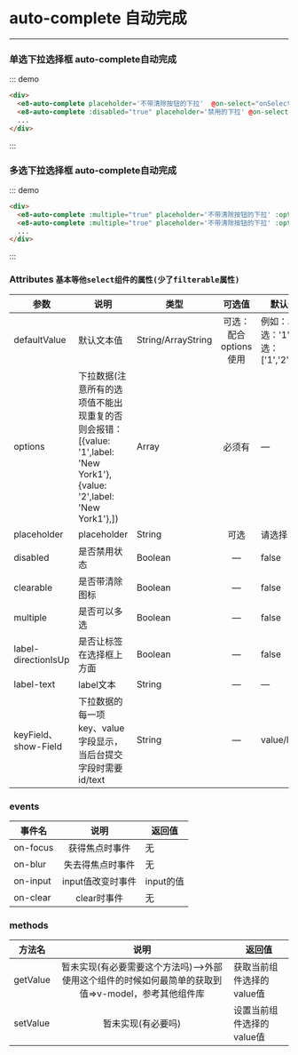 # auto-complete 自动完成
----
### 单选下拉选择框 auto-complete自动完成

<script>
  //验证例子组件的可用性  如果这里不引入组件与定义事件 直接使用的话 事件会失效(尤其是组件里还有子组件的时候) --->index.js里面全局注册一下就好哦了
import Input from '../../packages/input';
import E8Select from '../../packages/select';
import E8AutoComplete from '../../packages/auto-complete/'
export default {
  data() {
    return {
      options:[{value: '1',label: 'New York1'},{value: '2',label: 'New York2'},],
      options2:[{id: '1',text: 'New York1'},{id: '2',text: 'New York2'},{id: '3',text: 'New York3'},{id: '4',text: 'New York5'},],
      options3:[{value: '1',label: 'New York1'},{value: '2',label: 'New York2'},{value: '3',label: 'New York3'},{value: '4',label: 'New York4'}],
      options4:[{id: '1',text: 'New York1'},{id: '2',text: 'New York2'},{id: '3',text: 'New York3'},{id: '4',text: 'New York5'},],
      options6:[{value: '1',label: 'New York1'},{value: '2',label: 'New York2'},],
      defaultValue1: '1',
      defaultValue2: ['1','2']
    };
  },
  methods: {
    inputHnaderrr(e) {
      console.log("sddd", e.target.value)
    },
    onClearVlaue(e) {
       console.log("清除了")
    },
    onSelectedFn(item) {
      //  console.log("item",item)
    },
    onSelectedFn2(item) {
      //  console.log("item2",item)
    },
    onSelectedFn3(item) {
      //  console.log("item3",item)
    }
  },
  components: {
    // Input,
    // E8AutoComplete
    // E8Select
  }
};
</script>

<div class="demo-block">
  <div>
    <e8-auto-complete placeholder='不带清除按钮的下拉'  @on-select="onSelectedFn" :filterable="true" :options="options6" ></e8-auto-complete>
  <!-- <E8AutoComplete /> -->
  </div>
  <div class="m-10">
    <e8-row  type="flex" justify="space-between">
      <e8-auto-complete :disabled="true" placeholder='禁用的下拉' @on-select="onSelectedFn2" :options="options2" key-field="id" show-field="text"></e8-auto-complete>
    </e8-row>
  </div>
</div>

::: demo
```html
<div>
  <e8-auto-complete placeholder='不带清除按钮的下拉'  @on-select="onSelectedFn" :filterable="true" :options="options6" ></e8-auto-complete>
  <e8-auto-complete :disabled="true" placeholder='禁用的下拉' @on-select="onSelectedFn2" :options="options2" key-field="id" show-field="text"></e8-auto-complete>
  ...
</div>
```
:::

### 多选下拉选择框 auto-complete自动完成
<div class="demo-block">
  
  <div class="m-10">
    <e8-row  type="flex" justify="space-between">
      <e8-auto-complete :multiple="true" placeholder='不带清除按钮的下拉' :options="options"  :clearable="true"></e8-auto-complete>
    </e8-row>
  </div>
   <div class="m-10">
    <e8-row  type="flex" justify="space-between">
      <e8-auto-complete :multiple="true" placeholder='不带清除按钮的下拉' :options="options3"  :clearable="true"></e8-auto-complete>
    </e8-row>
  </div>
</div>

::: demo
```html
<div>
  <e8-auto-complete :multiple="true" placeholder='不带清除按钮的下拉' :options="options"  :clearable="true"></e8-auto-complete>
  <e8-auto-complete :multiple="true" placeholder='不带清除按钮的下拉' :options="options3"  :clearable="true"></e8-auto-complete>
  ...
</div>

```
:::

### Attributes `基本等他select组件的属性(少了filterable属性)`

| 参数      | 说明    | 类型      |可选值       | 默认值   |
|---------- |-------- |---------- |:----------:|-------- |
| defaultValue  |默认文本值 | String/ArrayString  |  可选：配合options使用  |  例如：单选：'1',多选：['1','2']  |
| options  |下拉数据(注意所有的选项值不能出现重复的否则会报错：[{value: '1',label: 'New York1'},{value: '2',label: 'New York1'},]) | Array   |  必须有  |  —  |
| placeholder  |placeholder | String   |  可选  |  请选择  |
| disabled  | 是否禁用状态    | Boolean   | —   | false   |
| clearable  |是否带清除图标 | Boolean   |  —  |  false  |
| multiple  |是否可以多选 | Boolean   |  —  |  false  |
| label-directionIsUp  |是否让标签在选择框上方面 | Boolean   |  —  |  false   |
| label-text  |label文本 | String   |  —  |  —   |
| keyField、show-Field  |下拉数据的每一项key、value字段显示，当后台提交字段时需要id/text | String   |  —  |  value/label   |




### events


| 事件名      | 说明    | 返回值      |
|---------- |:--------:|---------- |
| on-focus  |获得焦点时事件 | 无   | 
| on-blur  |失去得焦点时事件 | 无   | 
| on-input  |input值改变时事件 | input的值   | 
| on-clear  |clear时事件 | 无   | 

###  methods

| 方法名      | 说明    | 返回值      |
|---------- |:--------:|---------- |
| getValue  |暂未实现(有必要需要这个方法吗)-->外部使用这个组件的时候如何最简单的获取到值=>v-model，参考其他组件库 | 获取当前组件选择的value值   | 
| setValue  |暂未实现(有必要吗) | 设置当前组件选择的value值   | 

